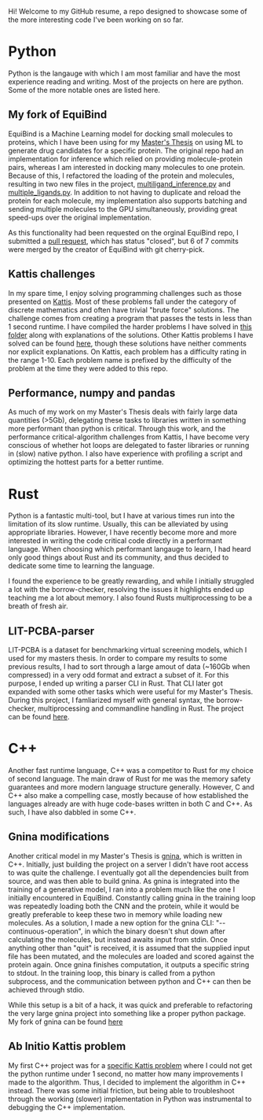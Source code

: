 Hi! Welcome to my GitHub resume, a repo designed to showcase some of the more interesting code I've been working on so far.

# Python
Python is the langauge with which I am most familiar and have the most experience reading and writing. Most of the projects on here are python. Some of the more notable ones are listed here.

## My fork of EquiBind
EquiBind is a Machine Learning model for docking small molecules to proteins, which I have been using for my [Master's Thesis](https://github.com/amfaber/POR-DD) on using ML to generate drug candidates for a specific protein. The original repo had an implementation for inference which relied on providing molecule-protein pairs, whereas I am interested in docking many molecules to one protein. Because of this, I refactored the loading of the protein and molecules, resulting in two new files in the project, [multiligand_inference.py](https://github.com/amfaber/EquiBind/blob/512bc9b058234d04bea782f3bf8f7e8188e7bb6b/multiligand_inference.py) and [multiple_ligands.py](https://github.com/amfaber/EquiBind/blob/512bc9b058234d04bea782f3bf8f7e8188e7bb6b/datasets/multiple_ligands.py). In addition to not having to duplicate and reload the protein for each molecule, my implementation also supports batching and sending multiple molecules to the GPU simultaneously, providing great speed-ups over the original implementation.

As this functionality had been requested on the orginal EquiBind repo, I submitted a [pull request](https://github.com/HannesStark/EquiBind/pull/37), which has status "closed", but 6 of 7 commits were merged by the creator of EquiBind with git cherry-pick.

## Kattis challenges
In my spare time, I enjoy solving programming challenges such as those presented on [Kattis](open.kattis.com). Most of these problems fall under the category of discrete mathematics and often have trivial "brute force" solutions. The challenge comes from creating a program that passes the tests in less than 1 second runtime. I have compiled the harder problems I have solved in [this folder](https://github.com/amfaber/Andreas-Malthe-Faber-resume/tree/main/Kattis%20problems%20with%20explanations) along with explanations of the solutions. Other Kattis problems I have solved can be found [here](https://github.com/amfaber/Andreas-Malthe-Faber-resume/tree/main/Other%20Kattis%20problems), though these solutions have neither comments nor explicit explanations. On Kattis, each problem has a difficulty rating in the range 1-10. Each problem name is prefixed by the difficulty of the problem at the time they were added to this repo.

## Performance, numpy and pandas
As much of my work on my Master's Thesis deals with fairly large data quantities (>5Gb), delegating these tasks to libraries written in something more performant than python is critical. Through this work, and the performance critical-algorithm challenges from Kattis, I have become very conscious of whether hot loops are delegated to faster libraries or running in (slow) native python. I also have experience with profiling a script and optimizing the hottest parts for a better runtime.

# Rust
Python is a fantastic multi-tool, but I have at various times run into the limitation of its slow runtime. Usually, this can be alleviated by using appropriate libraries. However, I have recently become more and more interested in writing the code critical code directly in a performant language. When choosing which performant langauge to learn, I had heard only good things about Rust and its community, and thus decided to dedicate some time to learning the language.

I found the experience to be greatly rewarding, and while I initially struggled a lot with the borrow-checker, resolving the issues it highlights ended up teaching me a lot about memory. I also found Rusts multiprocessing to be a breath of fresh air.

## LIT-PCBA-parser
LIT-PCBA is a dataset for benchmarking virtual screening models, which I used for my masters thesis. In order to compare my results to some previous results, I had to sort through a large amout of data (~160Gb when compressed) in a very odd format and extract a subset of it. For this purpose, I ended up writing a parser CLI in Rust. That CLI later got expanded with some other tasks which were useful for my Master's Thesis. During this project, I famliarized myself with general syntax, the borrow-checker, multiprocessing and commandline handling in Rust. The project can be found [here](https://github.com/amfaber/LIT-PCBA-parser).

# C++
Another fast runtime language, C++ was a competitor to Rust for my choice of second language. The main draw of Rust for me was the memory safety guarantees and more modern language structure generally. However, C and C++ also make a compelling case, mostly because of how established the languages already are with huge code-bases written in both C and C++. As such, I have also dabbled in some C++.

## Gnina modifications
Another critical model in my Master's Thesis is [gnina](https://github.com/gnina/gnina), which is written in C++. Initially, just building the project on a server I didn't have root access to was quite the challenge. I eventually got all the dependencies built from source, and was then able to build gnina. As gnina is integrated into the training of a generative model, I ran into a problem much like the one I initially encountered in EquiBind. Constantly calling gnina in the training loop was repeatedly loading both the CNN and the protein, while it would be greatly preferable to keep these two in memory while loading new molecules. As a solution, I made a new option for the gnina CLI: "--continuous-operation", in which the binary doesn't shut down after calculating the molecules, but instead awaits input from stdin. Once anything other than "quit" is received, it is assumed that the supplied input file has been mutated, and the molecules are loaded and scored against the protein again. Once gnina finishes computation, it outputs a specific string to stdout. In the training loop, this binary is called from a python subprocess, and the communication between python and C++ can then be achieved through stdio.

While this setup is a bit of a hack, it was quick and preferable to refactoring the very large gnina project into something like a proper python package. My fork of gnina can be found [here](https://github.com/amfaber/gnina)

## Ab Initio Kattis problem
My first C++ project was for a [specific Kattis problem](https://github.com/amfaber/Andreas-Malthe-Faber-resume/tree/main/Kattis%20problems%20with%20explanations/7.5%20-%20Ab%20initio) where I could not get the python runtime under 1 second, no matter how many improvements I made to the algorithm. Thus, I decided to implement the algorithm in C++ instead. There was some initial friction, but being able to troubleshoot through the working (slower) implementation in Python was instrumental to debugging the C++ implementation.